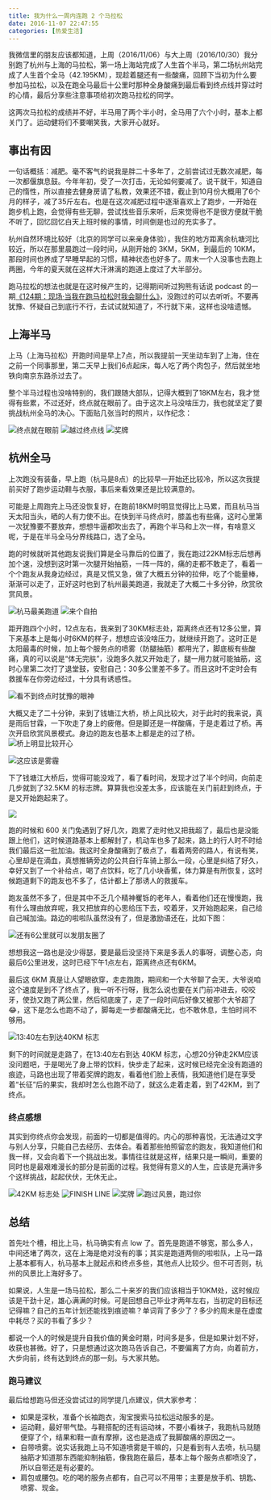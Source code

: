 ```yaml
---
title: 我为什么一周内连跑 2 个马拉松
date: 2016-11-07 22:47:55
categories: [热爱生活]
---
```


我微信里的朋友应该都知道，上周（2016/11/06）与大上周（2016/10/30）我分别跑了杭州与上海的马拉松，第一场上海站完成了人生首个半马，第二场杭州站完成了人生首个全马（42.195KM），现趁着腿还有一些酸痛，回顾下当初为什么要参加马拉松，以及在跑全马最后十公里时那种全身酸痛到最后看到终点线并穿过时的心情，最后分享些注意事项给初次跑马拉松的同学。

这两次马拉松的成绩并不好，半马用了两个半小时，全马用了六个小时，基本上都关门了。运动健将们不要嘲笑我，大家开心就好。

## 事出有因

一句话概括：减肥。毫不客气的说我是胖二十多年了，之前尝试过无数次减肥，每一次都偃旗息鼓。今年年初，受了一次打击，无论如何要减了。说干就干，知道自己的惰性，所以直接去健身房请了私教，效果还不错，截止到10月份大概用了6个月的样子，减了35斤左右。也是在这次减肥过程中逐渐喜欢上了跑步，一开始在跑步机上跑，会觉得有些无聊，尝试找些音乐来听，后来觉得也不是很方便就干脆不听了，回忆回忆白天上班时候的事情，时间倒是也过的充实多了。

杭州自然环境比较好（北京的同学可以来亲身体验），我住的地方距离余杭塘河比较近，所以在那里晨跑过一段时间，从刚开始的 3KM，5KM，到最后的 10KM，那段时间也养成了早睡早起的习惯，精神状态也好多了。周末一个人没事也去跑上两圈，今年的夏天就在这样大汗淋漓的跑道上度过了大半部分。

跑马拉松的想法也就是在这时候产生的，记得期间听过狗熊有话说 podcast 的一期[《124期：现场·当我在跑马拉松时我会聊什么》](http://m.qingting.fm/vchannels/38116/programs/1723095)，没跑过的可以去听听。不要再犹豫、怀疑自己到底行不行，去试试就知道了，不行就下来，这样也没啥遗憾。

## 上海半马

上马（上海马拉松）开跑时间是早上7点，所以我提前一天坐动车到了上海，住在之前一个同事那里，第二天早上我们6点起床，每人吃了两个肉包子，然后就坐地铁向南京东路杀过去了。

整个半马过程也没啥特别的，我们跟随大部队，记得大概到了18KM左右，我才觉得有些累，不过还好，终点就在眼前了。由于这次上马没啥压力，我也就坚定了要挑战杭州全马的决心。下面贴几张当时的照片，以作纪念：

![终点就在眼前](https://img.alicdn.com/imgextra/i1/581166664/TB2dgjVbW9I.eBjy0FeXXXqwFXa_!!581166664.jpg_620x10000.jpg)
![越过终点线](https://img.alicdn.com/imgextra/i2/581166664/TB2.eTQcA1M.eBjSZPiXXawfpXa_!!581166664.jpg_620x10000.jpg)
![奖牌](https://img.alicdn.com/imgextra/i2/581166664/TB29DRIcNaK.eBjSZFAXXczFXXa_!!581166664.jpg_620x10000.jpg)


## 杭州全马

上次跑没有装备，早上跑（杭马是8点）的比较早一开始还比较冷，所以这次我提前买好了跑步运动鞋与衣服，事后来看效果还是比较满意的。

可能是上周跑完上马还没恢复好，在跑前18KM时明显觉得比上马累，而且杭马当天太阳当头，晒的人有力使不出。在快到半马终点时，膝盖也有些痛，这时心里第一次犹豫要不要放弃，想想牛逼都吹出去了，再跑个半马和上次一样，有啥意义呢，于是在半马全马分界线路口，选了全马。

跑的时候就听其他跑友说我们算是全马靠后的位置了，我在跑过22KM标志后想再加个速，没想到这时第一次腿开始抽筋，一阵一阵的，痛的走都不敢走了，看着一个个跑友从我身边经过，真是又慌又急，做了大概五分钟的拉伸，吃了个能量棒，渐渐可以走了，正好这时也到了杭州最美跑道，我就走了大概二十多分钟，欣赏欣赏风景。

![杭马最美跑道](https://img.alicdn.com/imgextra/i1/581166664/TB2QZtLcmiJ.eBjSspiXXbqAFXa_!!581166664.jpg_620x10000.jpg)
![来个自拍](https://img.alicdn.com/imgextra/i1/581166664/TB2GvRAcheI.eBjSsplXXX6GFXa_!!581166664.jpg_620x10000.jpg)

距开跑四个小时，12点左右，我来到了30KM标志处，距离终点还有12多公里，算下来基本上是每小时6KM的样子，想想应该没啥压力，就继续开跑了。这时正是太阳最毒的时候，加上每个服务点的喷雾（防腿抽筋）都用光了，脚底板有些酸痛，真的可以说是“体无完肤”，没跑多久就又开始走了，腿一用力就可能抽筋，这时心里第二次打了退堂鼓，安慰自己：30多公里差不多了。而且这时不定时会有救援车在你旁边经过，十分具有诱惑性。

![看不到终点时犹豫的眼神](https://img.alicdn.com/imgextra/i1/581166664/TB2A_0DccaJ.eBjy0FbXXcwrFXa_!!581166664.jpg_620x10000.jpg)

大概又走了二十分钟，来到了钱塘江大桥，桥上风比较大，对于此时的我来说，真是雨后甘霖，一下吹走了身上的疲倦。但是脚还是一样酸痛，于是走着过了桥。再次开启欣赏风景模式。身边的跑友也基本上都是走的过了桥。
![桥上明显比较开心](https://img.alicdn.com/imgextra/i4/581166664/TB29QXPcmCI.eBjy1XbXXbUBFXa_!!581166664.jpg_620x10000.jpg)

![这应该是雾霾](https://img.alicdn.com/imgextra/i2/581166664/TB22xNBcg1J.eBjy0FaXXaXeVXa_!!581166664.jpg_620x10000.jpg)

下了钱塘江大桥后，觉得可能没戏了，看了看时间，发现才过了半个时间，向前走几步就到了32.5KM 的标志牌。算算我也没差太多，应该能在关门前赶到终点，于是又开始跑起来了。

![](https://img.alicdn.com/imgextra/i3/581166664/TB2TKF1cRaM.eBjSZFMXXcypVXa_!!581166664.jpg_620x10000.jpg)

跑的时候和 600 关门兔遇到了好几次，跑累了走时他又把我超了，最后也是没能跟上他们，这时候道路基本上都解封了，机动车也多了起来，路上的行人时不时给我们最后这一批加油。我这时全身酸痛到了极点了，看着两旁的路人，有说有笑，心里却是在滴血，真想推辆旁边的公共自行车骑上那么一段，心里是纠结了好久，幸好又到了一个补给点，喝了点饮料，吃了几小块香蕉，体力算是有所恢复，这时候跑道剩下的跑友也不多了，估计都上了那诱人的救援车。

跑友虽然不多了，但是其中不乏几个精神矍铄的老年人，看着他们还在慢慢跑，我有什么理由放弃呢，我又把放弃的心思给压下去，咬着牙，又开始跑起来，自己给自己喊加油。路边的啦啦队虽然没有了，但是激励语还在，比如下图：

![还有6公里就可以发朋友圈了](https://img.alicdn.com/imgextra/i3/581166664/TB2CiJQcQ1M.eBjSZPiXXawfpXa_!!581166664.jpg_620x10000.jpg)

想想我这一路也是没少得瑟，要是最后没坚持下来是多丢人的事呀，调整心态，向最后6公里进发，这时已经下午1点左右，距离终点还有6KM。

最后这 6KM 真是让人望眼欲穿，走走跑跑，期间和一个大爷聊了会天，大爷说咱这个速度是到不了终点了，我一听不行呀，我怎么说也要在关门前冲进去，咬咬牙，使劲又跑了两公里，然后彻底废了，走了一段时间后好像又被那个大爷超了😂，这下是怎么也跑不动了，脚每走一步都酸痛无比，也不敢休息，生怕时间不够用。

![13:40左右到达40KM 标志](https://img.alicdn.com/imgextra/i4/581166664/TB2cHNQcOGO.eBjSZFjXXcU9FXa_!!581166664.jpg_620x10000.jpg)

剩下的时间就是走路了，在13:40左右到达 40KM 标志，心想20分钟走2KM应该没问题吧，于是喝光了身上带的饮料，快步走了起来，这时候已经完全没有跑道的痕迹，马路也出现了带着奖牌的跑友，看着他们脸上表情，我知道他们是在享受着“长征”后的果实，我却时怎么也跑不动了，就这么走着走着，到了42KM，到了终点。

### 终点感想

其实到你终点你会发现，前面的一切都是值得的。内心的那种喜悦，无法通过文字与别人分享，只能自己去经历、去体会。看着那些拍照留恋的跑友，我知道他们和我一样，又会向着下一个挑战出发。事情往往就是这样，结果只是一瞬间，重要的同时也是最艰难漫长的部分是前面的过程。我觉得有意义的人生，应该是充满许多个这样挑战，起起伏伏，无休无止。

![42KM 标志处](https://img.alicdn.com/imgextra/i4/581166664/TB22U40cgOI.eBjSszhXXbHvFXa_!!581166664.jpg_620x10000.jpg)
![FINISH LINE](https://img.alicdn.com/imgextra/i4/581166664/TB2b68KcU5O.eBjSZFxXXaaJFXa_!!581166664.jpg_620x10000.jpg)
![奖牌](https://img.alicdn.com/imgextra/i1/581166664/TB2EutRcOGO.eBjSZFEXXcy9VXa_!!581166664.jpg_620x10000.jpg)
![跑过风景，跑过你](https://img.alicdn.com/imgextra/i3/581166664/TB2j9VQcFOP.eBjSZFHXXXQnpXa_!!581166664.jpg_620x10000.jpg)

## 总结

首先吐个槽，相比上马，杭马确实有点 low 了。首先是跑道不够宽，那么多人，中间还堵了两次，这在上海是绝对没有的事；其实是跑道两侧的啦啦队，上马一路上基本都有人，杭马基本上就起点和终点多些，其他点人比较少。但不可否则，杭州的风景比上海好多了。

如果说，人生是一场马拉松，那么二十来岁的我们应该相当于10KM处，这时候应该是干劲十足，雄心满满的时候。可是回想自己毕业才两年左右，当初定的目标还记得嘛？自己的五年计划还能找到痕迹嘛？单词背了多少了？多少的周末是在虚度中耗尽？买的书看了多少？

都说一个人的时候是提升自我价值的黄金时期，时间多是多，但是如果计划不好，收获也甚微。好了，只是想通过这次跑马告诉自己，不要偏离了方向，向着前方，大步向前，终有达到终点的那一刻。与大家共勉。

### 跑马建议

最后给想跑马但还没尝试过的同学提几点建议，供大家参考：

- 如果是深秋，准备个长袖跑衣，淘宝搜索马拉松运动服多的是。
- 运动鞋，最好带气垫。与鞋搭配的还有运动袜，不要小看袜子，我跑杭马就随便穿了个，结果和鞋一直有摩擦，这也是造成了我脚酸痛的原因之一。
- 自带喷雾。说实话我跑上马不知道喷雾是干嘛的，只是看到有人去喷，杭马腿抽筋才知道那东西能抑制抽筋，像我跑在最后，基本上每个服务点都喷没了，所以自带还是有必要的。
- 肩包或腰包。吃的喝的服务点都有，自己可以不用带；主要是放手机、钥匙、喷雾、现金。
